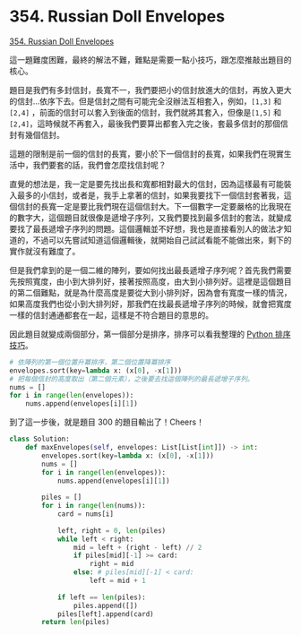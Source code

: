 # 354. Russian Doll Envelopes

[354. Russian Doll Envelopes](https://leetcode.com/problems/russian-doll-envelopes/)

這一題難度困難，最終的解法不難，難點是需要一點小技巧，跟怎麼推敲出題目的核心。

題目是我們有多封信封，長寬不一，我們要把小的信封放進大的信封，再放入更大的信封...依序下去。但是信封之間有可能完全沒辦法互相套入，例如，`[1,3]` 和 `[2,4]` ，前面的信封可以套入到後面的信封，我們就將其套入，但像是`[1,5]` 和 `[2,4]`，這時候就不再套入，最後我們要算出都套入完之後，套最多信封的那個信封有幾個信封。

這題的限制是前一個的信封的長寬，要小於下一個信封的長寬，如果我們在現實生活中，我們要套的話，我們會怎麼找信封呢？

直覺的想法是，我一定是要先找出長和寬都相對最大的信封，因為這樣最有可能裝入最多的小信封，或者是，我手上拿著的信封，如果我要找下一個信封套著我，這個信封的長寬一定是要比我們現在這個信封大。下一個數字一定要嚴格的比我現在的數字大，這個題目就很像是遞增子序列，又我們要找到最多信封的套法，就變成要找了最長遞增子序列的問題。這個邏輯並不好想，我也是直接看別人的做法才知道的，不過可以先嘗試知道這個邏輯後，就開始自己試試看能不能做出來，剩下的實作就沒有難度了。

但是我們拿到的是一個二維的陣列，要如何找出最長遞增子序列呢？首先我們需要先按照寬度，由小到大排列好，接著按照高度，由大到小排列好。這裡是這個題目的第二個難點，就是為什麼高度是要從大到小排列好，因為會有寬度一樣的情況，如果高度我們也從小到大排列好，那我們在找最長遞增子序列的時候，就會把寬度一樣的信封通通都套在一起，這樣是不符合題目的意思的。

因此題目就變成兩個部分，第一個部分是排序，排序可以看我整理的 [Python 排序技巧](../../python-skills/sorting.md)。

```python
# 依陣列的第一個位置升冪排序，第二個位置降冪排序
envelopes.sort(key=lambda x: (x[0], -x[1]))
# 把每個信封的高度取出（第二個元素），之後要去找這個陣列的最長遞增子序列。
nums = []
for i in range(len(envelopes)):
    nums.append(envelopes[i][1])
```

到了這一步後，就是題目 300 的題目輸出了！Cheers！

```python
class Solution:
    def maxEnvelopes(self, envelopes: List[List[int]]) -> int:
        envelopes.sort(key=lambda x: (x[0], -x[1]))
        nums = []
        for i in range(len(envelopes)):
            nums.append(envelopes[i][1])
        
        piles = []
        for i in range(len(nums)):
            card = nums[i]
            
            left, right = 0, len(piles)
            while left < right:
                mid = left + (right - left) // 2
                if piles[mid][-1] >= card:
                    right = mid
                else: # piles[mid][-1] < card:
                    left = mid + 1
            
            if left == len(piles):
                piles.append([])
            piles[left].append(card)
        return len(piles)
```

